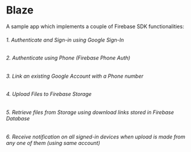 # Blaze
A sample app which implements a couple of Firebase SDK functionalities:

###### 1. Authenticate and Sign-in using Google Sign-In
###### 2. Authenticate using Phone (Firebase Phone Auth)
###### 3. Link an existing Google Account with a Phone number
###### 4. Upload Files to Firebase Storage
###### 5. Retrieve files from Storage using download links stored in Firebase Database
###### 6. Receive notification on all signed-in devices when upload is made from any one of them (using same account)

